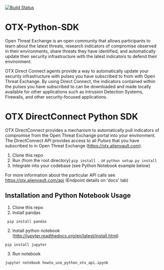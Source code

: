 [![Build Status](https://travis-ci.org/AlienVault-Labs/OTX-Python-SDK.svg)](https://travis-ci.org/AlienVault-Labs/OTX-Python-SDK)
# OTX-Python-SDK
Open Threat Exchange is an open community that allows participants to learn about the latest threats, research indicators of compromise observed in their environments, share threats they have identified, and automatically update their security infrastructure with the latest indicators to defend their environment.

OTX Direct Connect agents provide a way to automatically update your security infrastructure with pulses you have subscribed to from with Open Threat Exchange. By using Direct Connect, the indicators contained within the pulses you have subscribed to can be downloaded and made locally available for other applications such as Intrusion Detection Systems, Firewalls, and other security-focused applications.


# OTX DirectConnect Python SDK


OTX DirectConnect provides a mechanism to automatically pull indicators of compromise from the Open Threat Exchange portal into your environment.  The DirectConnect API provides access to all _Pulses_ that you have subscribed to in Open Threat Exchange (https://otx.alienvault.com).

1. Clone this repo
2. Run (from the root directory)   ``` pip install . ```   or ``` python setup.py install ```
3. Integrate into your codebase (see Python Notebook example below)

For more information about the particular API calls see  https://otx.alienvault.com/api (Endpoint details on 'docs' tab)

## Installation and Python Notebook Usage
1. Clone this repo
2. Install pandas 

``` pip install pandas```

2. Install python notebook (http://jupyter.readthedocs.org/en/latest/install.html) 

``` pip install jupyter ```

3. Run notebook

```jupyter notebook howto_use_python_otx_api.ipynb```

